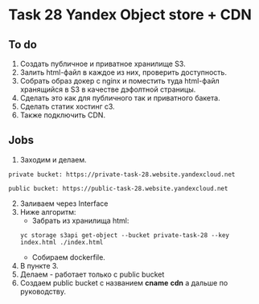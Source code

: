 # Task 28 Yandex Object store + CDN 
## To do
1. Создать публичное и приватное хранилище S3. 
2. Залить html-файл в каждое из них, проверить доступность. 
3. Собрать образ докер с nginx и поместить туда html-файл хранящийся в S3 в качестве дэфолтной страницы. 
4. Сделать это как для публичного так и приватного бакета. 
5. Cделать статик хостинг с3. 
6. Также подключить CDN.
## Jobs
1. Заходим и делаем.
```
private bucket: https://private-task-28.website.yandexcloud.net
```
```
public bucket: https://public-task-28.website.yandexcloud.net
```
2. Заливаем через Interface
3. Ниже алгоритм:
    - Забрать из хранилища html:
    ```bassh
    yc storage s3api get-object --bucket private-task-28 --key index.html ./index.html
    ``` 
    - Собираем dockerfile.
4. В пункте 3.
5. Делаем - работает только с public bucket
6. Создаем public bucket с названием **cname** **cdn** а дальше по руководству.